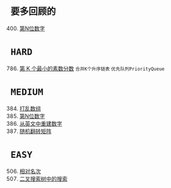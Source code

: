 `要多回顾的`
===

400. [第N位数字](medium/leetcode400.java)

`HARD`
===

786. [第 K 个最小的素数分数](hard/leetcode786.java) `合并K个升序链表` `优先队列PriorityQueue`

`MEDIUM`
===

384. [打乱数组](medium/leetcode384.java) 
400. [第N位数字](medium/leetcode400.java)
423. [从英文中重建数字](medium/leetcode423.java) 
519. [随机翻转矩阵](medium/leetcode519.java)

`EASY`
===
506. [相对名次](easy/leetcode506.java)
700. [二叉搜索树中的搜索](easy/leetcode700.java)

